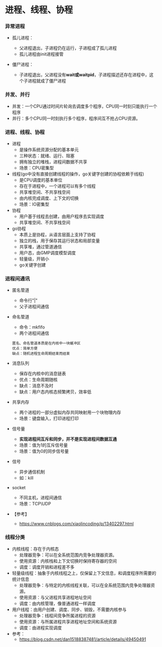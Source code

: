 # 进程、线程、协程

### 异常进程
- 孤儿进程：
  - 父进程退出，子进程仍在运行，子进程成了孤儿进程
  - 孤儿进程由init进程接管

- 僵尸进程：
  - 子进程退出，父进程没有**wait或waitpid**，子进程描述还存在进程中，这个子进程就成了僵尸进程


### 并发、并行

- 并发：一个CPU通过时间片轮询去调度多个程序，CPU同一时刻只能执行一个程序
- 并行：多个CPU同一时刻执行多个程序，程序间互不抢占CPU资源。

### 进程、线程、协程

- 进程
  - 是操作系统资源分配的基本单元
  - 三种状态：就绪、运行、阻塞
  - 拥有独立的堆栈，进程间数据不共享
  - 场景：CPU密集型
- 线程(go中没有直接创建线程的操作，go关键字创建的协程依赖于线程)
  - 是CPU调度的基本单位
  - 存在于进程中，一个进程可以有多个线程
  - 共享堆空间、不共享栈空间
  - 由内核完成调度、上下文的切换
  - 场景：IO密集型
- 协程
  - 用户基于线程去创建，由用户程序去实现调度
  - 共享堆空间、不共享栈空间
- go协程
  - 本质上是协程，从语言层面上支持了协程
  - 独立的栈，用于保存其运行状态和局部变量
  - 共享堆，通过管道通信
  - 用户态，由GMP调度模型调度
  - 轻量级，开销小
  - go关键字创建
  
### 进程间通讯
- 匿名管道

  - 命令行"|"
  - 父子进程间通信

- 命名管道

  - 命令：mkfifo
  - 两个进程间通信

  ```
  匿名、命名管道本质是在内核中一块缓冲区
  优点：简单方便
  缺点：随机进程生命周期结束而结束
  ```

- 消息队列

  - 保存在内核中的消息链表
  - 优点：生命周期随核
  - 缺点：消息不及时
  - 缺点：用户态内核态频繁拷贝，效率低

- 共享内存

  - 两个进程的一部分虚拟内存共同映射用一个块物理内存
  - 场景：键盘输入，打印进程打印


- 信号量
  - **实现进程间互斥和同步，并不是实现进程间数据互通**
  - 场景：值为1的互斥信号量
  - 场景：值为0的同步信号量
- 信号
  - 异步通信机制
  - 如：kill
- socket 
  - 不同主机，进程间通信
  - 场景：TCP\UDP

- 【参考】
  - https://www.cnblogs.com/xiaolincoding/p/13402297.html


### 线程分类

- 内核线程：存在于内核态
  - 处理器竞争：可以在全系统范围内竞争处理器资源。
  - 使用资源：内核栈和上下文切换时保持寄存器的空间
  - 调度：调度开销和进程差不多
- 轻量级线程：抽象于内核线程之上，仅保留上下文信息，和调度程序所需要的统计信息
  - 处理器竞争：与特定的内核线程关联，可以在全系统范围内竞争处理器资源。
  - 使用资源：与父进程共享进程地址空间
  - 调度：由内核管理，像普通进程一样调度
- 用户线程：由用户创建、调度、同步、销毁，不需要内核参与
  - 处理器竞争：线程间竞争所属进程的资源
  - 使用资源：与所属进程共享进程地址空间和系统资源
  - 调度：由进程实现调度
- 参考：
  - https://blog.csdn.net/dan15188387481/article/details/49450491